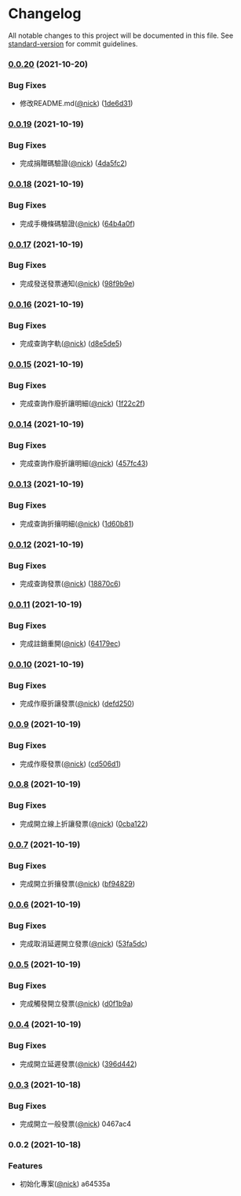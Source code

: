 # Changelog

All notable changes to this project will be documented in this file. See [standard-version](https://github.com/conventional-changelog/standard-version) for commit guidelines.

### [0.0.20](https://github.com/castion2293/ecpay-invoice/compare/v0.0.19...v0.0.20) (2021-10-20)


### Bug Fixes

* 修改README.md([@nick](https://github.com/nick)) ([1de6d31](https://github.com/castion2293/ecpay-invoice/commit/1de6d3185662dc6362a220202534c16624c37225))

### [0.0.19](https://github.com/castion2293/ecpay-invoice/compare/v0.0.18...v0.0.19) (2021-10-19)


### Bug Fixes

* 完成捐贈碼驗證([@nick](https://github.com/nick)) ([4da5fc2](https://github.com/castion2293/ecpay-invoice/commit/4da5fc2a6f4ff06a47fb718ae1c61fbc7b29875e))

### [0.0.18](https://github.com/castion2293/ecpay-invoice/compare/v0.0.17...v0.0.18) (2021-10-19)


### Bug Fixes

* 完成手機條碼驗證([@nick](https://github.com/nick)) ([64b4a0f](https://github.com/castion2293/ecpay-invoice/commit/64b4a0f00fee5b78a8155f40bb9a059cf8616254))

### [0.0.17](https://github.com/castion2293/ecpay-invoice/compare/v0.0.16...v0.0.17) (2021-10-19)


### Bug Fixes

* 完成發送發票通知([@nick](https://github.com/nick)) ([98f9b9e](https://github.com/castion2293/ecpay-invoice/commit/98f9b9e749d5054e1a716c1ab50e765e78d0cf66))

### [0.0.16](https://github.com/castion2293/ecpay-invoice/compare/v0.0.15...v0.0.16) (2021-10-19)


### Bug Fixes

* 完成查詢字軌([@nick](https://github.com/nick)) ([d8e5de5](https://github.com/castion2293/ecpay-invoice/commit/d8e5de57c52547c7cd96501ccb7fd14f7c367737))

### [0.0.15](https://github.com/castion2293/ecpay-invoice/compare/v0.0.14...v0.0.15) (2021-10-19)


### Bug Fixes

* 完成查詢作廢折讓明細([@nick](https://github.com/nick)) ([1f22c2f](https://github.com/castion2293/ecpay-invoice/commit/1f22c2fa0a286f541f1b22b627ef4a2f4128404a))

### [0.0.14](https://github.com/castion2293/ecpay-invoice/compare/v0.0.13...v0.0.14) (2021-10-19)


### Bug Fixes

* 完成查詢作廢折讓明細([@nick](https://github.com/nick)) ([457fc43](https://github.com/castion2293/ecpay-invoice/commit/457fc43151edf27690955d5686d9a7957b3c2a9d))

### [0.0.13](https://github.com/castion2293/ecpay-invoice/compare/v0.0.12...v0.0.13) (2021-10-19)


### Bug Fixes

* 完成查詢折攘明細([@nick](https://github.com/nick)) ([1d60b81](https://github.com/castion2293/ecpay-invoice/commit/1d60b81004f5a650eea66578a710efa463601095))

### [0.0.12](https://github.com/castion2293/ecpay-invoice/compare/v0.0.11...v0.0.12) (2021-10-19)


### Bug Fixes

* 完成查詢發票([@nick](https://github.com/nick)) ([18870c6](https://github.com/castion2293/ecpay-invoice/commit/18870c6ed68d36929a5a620b5d73c494d67363af))

### [0.0.11](https://github.com/castion2293/ecpay-invoice/compare/v0.0.10...v0.0.11) (2021-10-19)


### Bug Fixes

* 完成註銷重開([@nick](https://github.com/nick)) ([64179ec](https://github.com/castion2293/ecpay-invoice/commit/64179ec2bab251a4b47544fa80ca09c0b79728d5))

### [0.0.10](https://github.com/castion2293/ecpay-invoice/compare/v0.0.9...v0.0.10) (2021-10-19)


### Bug Fixes

* 完成作廢折讓發票([@nick](https://github.com/nick)) ([defd250](https://github.com/castion2293/ecpay-invoice/commit/defd250b359d89b26493d0099f252b5656dae4da))

### [0.0.9](https://github.com/castion2293/ecpay-invoice/compare/v0.0.8...v0.0.9) (2021-10-19)


### Bug Fixes

* 完成作廢發票([@nick](https://github.com/nick)) ([cd506d1](https://github.com/castion2293/ecpay-invoice/commit/cd506d1004ccdd6311119ba186bbc0ef8b777212))

### [0.0.8](https://github.com/castion2293/ecpay-invoice/compare/v0.0.7...v0.0.8) (2021-10-19)


### Bug Fixes

* 完成開立線上折讓發票([@nick](https://github.com/nick)) ([0cba122](https://github.com/castion2293/ecpay-invoice/commit/0cba1221b1a2758db5f7a63c32ba629153951899))

### [0.0.7](https://github.com/castion2293/ecpay-invoice/compare/v0.0.6...v0.0.7) (2021-10-19)


### Bug Fixes

* 完成開立折攘發票([@nick](https://github.com/nick)) ([bf94829](https://github.com/castion2293/ecpay-invoice/commit/bf94829f457cc3dae6c82901de019e62aac75f0b))

### [0.0.6](https://github.com/castion2293/ecpay-invoice/compare/v0.0.5...v0.0.6) (2021-10-19)


### Bug Fixes

* 完成取消延遲開立發票([@nick](https://github.com/nick)) ([53fa5dc](https://github.com/castion2293/ecpay-invoice/commit/53fa5dceddd74b2fcebf927bee55099cd149e28b))

### [0.0.5](https://github.com/castion2293/ecpay-invoice/compare/v0.0.4...v0.0.5) (2021-10-19)


### Bug Fixes

* 完成觸發開立發票([@nick](https://github.com/nick)) ([d0f1b9a](https://github.com/castion2293/ecpay-invoice/commit/d0f1b9a7a81c992127936901f5a31afbb852de5d))

### [0.0.4](https://github.com/castion2293/ecpay-invoice/compare/v0.0.3...v0.0.4) (2021-10-19)


### Bug Fixes

* 完成開立延遲發票([@nick](https://github.com/nick)) ([396d442](https://github.com/castion2293/ecpay-invoice/commit/396d44238db87270b48ca7906a6ce67ecf3fc8b5))

### [0.0.3](///compare/v0.0.2...v0.0.3) (2021-10-18)


### Bug Fixes

* 完成開立一般發票([@nick](undefined/nick)) 0467ac4

### 0.0.2 (2021-10-18)


### Features

* 初始化專案([@nick](undefined/nick)) a64535a
